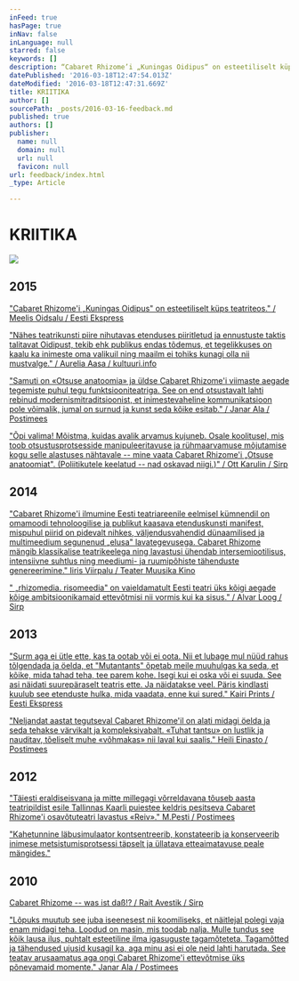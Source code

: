 ```yaml
---
inFeed: true
hasPage: true
inNav: false
inLanguage: null
starred: false
keywords: []
description: “Cabaret Rhizome’i „Kuningas Oidipus“ on esteetiliselt küps teatriteos.” / Meelis Oidsalu / Eesti Ekspress
datePublished: '2016-03-18T12:47:54.013Z'
dateModified: '2016-03-18T12:47:31.669Z'
title: KRIITIKA
author: []
sourcePath: _posts/2016-03-16-feedback.md
published: true
authors: []
publisher:
  name: null
  domain: null
  url: null
  favicon: null
url: feedback/index.html
_type: Article

---
```

# KRIITIKA
![](https://the-grid-user-content.s3-us-west-2.amazonaws.com/9a09207b-ab40-4171-9edc-3974f2e1648b.jpg)

## 2015

["Cabaret Rhizome'i „Kuningas Oidipus" on esteetiliselt küps teatriteos." / Meelis Oidsalu / Eesti Ekspress][0]

["Nähes teatrikunsti piire nihutavas etenduses piiritletud ja ennustuste taktis talitavat Oidipust, tekib ehk publikus endas tõdemus, et tegelikkuses on kaalu ka inimeste oma valikuil ning maailm ei tohiks kunagi olla nii mustvalge." / Aurelia Aasa / kultuuri.info][1]

["Samuti on «Otsuse anatoomia» ja üldse Cabaret Rhizome'i viimaste aegade tegemiste puhul tegu funktsiooniteatriga. See on end otsustavalt lahti rebinud modernismitraditsioonist, et inimestevaheline kommunikatsioon pole võimalik, jumal on surnud ja kunst seda kõike esitab." / Janar Ala / Postimees][2]

["Õpi valima! Mõistma, kuidas avalik arvamus kujuneb. Osale koolitusel, mis toob otsustusprotsesside manipuleeritavuse ja rühmaarvamuse mõjutamise kogu selle alastuses nähtavale -- mine vaata Cabaret Rhizome'i „Otsuse anatoomiat". (Poliitikutele keelatud -- nad oskavad niigi.)" / Ott Karulin / Sirp][3]

## 2014

["Cabaret Rhizome'i ilmumine Eesti teatriareenile eelmisel kümnendil on omamoodi tehnoloogilise ja publikut kaasava etenduskunsti manifest, mispuhul piirid on pidevalt nihkes, väljendusvahendid dünaamilised ja multimeedium segunenud „elusa" lavategevusega. Cabaret Rhizome mängib klassikalise teatrikeelega ning lavastusi ühendab intersemiootilisus, intensiivne suhtlus ning meediumi- ja ruumipõhiste tähenduste genereerimine." Iiris Viirpalu / Teater Muusika Kino][4]

[" „rhizomedia. risomeedia" on vaieldamatult Eesti teatri üks kõigi aegade kõige ambitsioonikamaid ettevõtmisi nii vormis kui ka sisus." / Alvar Loog / Sirp][5]

## 2013

["Surm aga ei ütle ette, kas ta ootab või ei oota. Nii et lubage mul nüüd rahus tõlgendada ja öelda, et "Mutantants" õpetab meile muuhulgas ka seda, et kõike, mida tahad teha, tee parem kohe. Isegi kui ei oska või ei suuda. See asi näidati suurepäraselt teatris ette. Ja näidatakse veel. Päris kindlasti kuulub see etenduste hulka, mida vaadata, enne kui sured." Kairi Prints / Eesti Ekspress][6]

["Neljandat aastat tegutseval Cabaret Rhizome'il on alati midagi öelda ja seda tehakse värvikalt ja kompleksivabalt. «Tuhat tantsu» on lustlik ja nauditav, tõeliselt muhe «võhmakas» nii laval kui saalis." Heili Einasto / Postimees][7]

## 2012

["Täiesti eraldiseisvana ja mitte millegagi võrreldavana tõuseb aasta teatripildist esile Tallinnas Kaarli puiestee keldris pesitseva Cabaret Rhizome'i osavõtuteatri lavastus «Reiv»."  M.Pesti / Postimees][8]

["Kahetunnine läbusimulaator kontsentreerib, konstateerib ja konserveerib inimese metsistumisprotsessi täpselt ja üllatava etteaimatavuse peale mängides."][9]

## 2010

[Cabaret Rhizome -- was ist daß!? / Rait Avestik / Sirp ][10]

["Lõpuks muutub see juba iseenesest nii koomiliseks, et näitlejal polegi vaja enam midagi teha. Loodud on masin, mis toodab nalja. Mulle tundus see kõik lausa ilus, puhtalt esteetiline ilma igasuguste tagamõteteta. Tagamõtted ja tähendused ujusid kusagil ka, aga minu asi ei ole neid lahti harutada. See teatav arusaamatus aga ongi Cabaret Rhizome'i ettevõtmise üks põnevamaid momente." Janar Ala / Postimees][11]

[0]: http://ekspress.delfi.ee/areen/kompleksideta-oidipus?id=73197663
[1]: http://kultuur.info/blogi/blog/aurelia-aasa-raamistatud-inimene-piirideta-teatris/
[2]: http://kultuur.postimees.ee/3153883/teater-kui-pehme-kommunikatsioon
[3]: http://www.sirp.ee/s1-artiklid/teater/rosimanluse-katsepolugoon-valijatele/
[4]: https://leviolondingres.wordpress.com/2014/05/13/cabaret-rhizomei-risoomid/
[5]: http://www.sirp.ee/s1-artiklid/teater/digitaalse-olemise-talutav-kergus/
[6]: http://ekspress.delfi.ee/news/areen/enne-kui-sured-tantsi?id=65991484
[7]: http://kultuur.postimees.ee/1194714/tuhat-tantsu-enne-surma
[8]: http://arvamus.postimees.ee/1083534/teatri-aasta-2012-teatririndel-muutusteta
[9]: http://ekspress.delfi.ee/news/areen/luhiulevaade-maailma-asjust-teatris?id=64144675
[10]: http://www.sirp.ee/s1-artiklid/teater/cabaret-rhizome-was-ist-dass/
[11]: http://kultuur.postimees.ee/354663/tosiste-nagude-naljad-sonatus-teatris